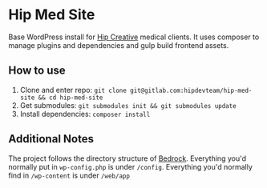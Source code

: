 # Hip Med Site

Base WordPress install for [Hip Creative](https://hip.agency) medical clients. It uses composer to manage plugins and dependencies and gulp build frontend assets.

## How to use 

1. Clone and enter repo: `git clone git@gitlab.com:hipdevteam/hip-med-site && cd hip-med-site`
2. Get submodules: `git submodules init && git submodules update`
3. Install dependencies: `composer install`

## Additional Notes

The project follows the directory structure of [Bedrock](https://roots.io/bedrock). Everything you'd normally put in `wp-config.php` is under `/config`. Everything you'd normally find in `/wp-content` is under `/web/app`
